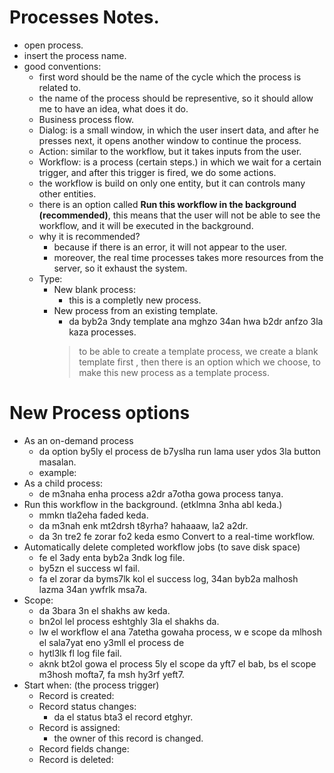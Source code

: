 # Processes Notes.
* open process. 
* insert the process name. 
* good conventions: 
  * first word should be the name of the cycle which the process is related to. 
  * the name of the process should be representive, so it should allow me to have an idea, what does it do.
  * Business process flow.  
  * Dialog: is a small window, in which the user insert data, and after he presses next, it opens another window to continue the process. 
  * Action: similar to the workflow, but it takes inputs from the user.
  * Workflow: is a process (certain steps.) in which we wait for a certain trigger, and after this trigger is fired, we do some actions.
  * the workflow is build on only one entity, but it can controls many other entities. 
  * there is an option called **Run this workflow in the background (recommended)**, this means that the user will not be able to see the workflow, and it will be executed in the background.
  * why it is recommended?
    * because if there is an error, it will not appear to the user. 
    * moreover, the real time processes takes more resources from the server, so it exhaust the system.  
  * Type: 
    * New blank process: 
      * this is a completly new process. 
    * New process from an existing template. 
      * da byb2a 3ndy template ana mghzo 34an hwa b2dr anfzo 3la kaza processes. 
      > to be able to create a template process, we create a blank template first , then there is an option which we choose, to make this new process as a template process.
    
# New Process options
* As an on-demand process
    * da option by5ly el process de b7yslha run lama user ydos 3la button masalan. 
    * example: 
* As a child process: 
    * de m3naha enha process a2dr a7otha gowa process tanya. 
* Run this workflow in the background. (etklmna 3nha abl keda.)
    * mmkn tla2eha faded keda. 
    * da m3nah enk mt2drsh t8yrha? hahaaaw, la2 a2dr. 
    * da 3n tre2 fe zorar fo2 keda esmo Convert to a real-time workflow. 
* Automatically delete completed workflow jobs (to save disk space)
    * fe el 3ady enta byb2a 3ndk log file.
    * by5zn el success wl fail.
    * fa el zorar da byms7lk kol el success log, 34an byb2a malhosh lazma 34an ywfrlk msa7a. 
* Scope:
    * da 3bara 3n el shakhs aw keda. 
    * bn2ol lel process eshtghly 3la el shakhs da. 
    * lw el workflow el ana 7atetha gowaha process, w e scope da mlhosh el sala7yat eno y3mll el process de
    * hytl3lk fl log file fail. 
    * aknk bt2ol gowa el process 5ly el scope da yft7 el bab, bs el scope m3hosh mofta7, fa msh hy3rf yeft7. 
* Start when: (the process trigger)
  *  Record is created:
  *  Record status changes:
     *  da el status bta3 el record etghyr. 
  *  Record is assigned: 
     *  the owner of this record is changed. 
  *  Record fields change:
  *  Record is deleted: